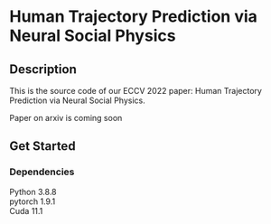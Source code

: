 # Human Trajectory Prediction via Neural Social Physics

## Description
This is the source code of our ECCV 2022 paper: Human Trajectory Prediction via Neural Social Physics.

Paper on arxiv is coming soon

## Get Started
### Dependencies
Python 3.8.8  
pytorch 1.9.1  
Cuda 11.1
